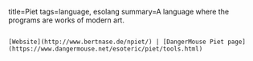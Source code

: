 title=Piet
tags=language, esolang
summary=A language where the programs are works of modern art.
~~~~~~

[Website](http://www.bertnase.de/npiet/) | [DangerMouse Piet page](https://www.dangermouse.net/esoteric/piet/tools.html)